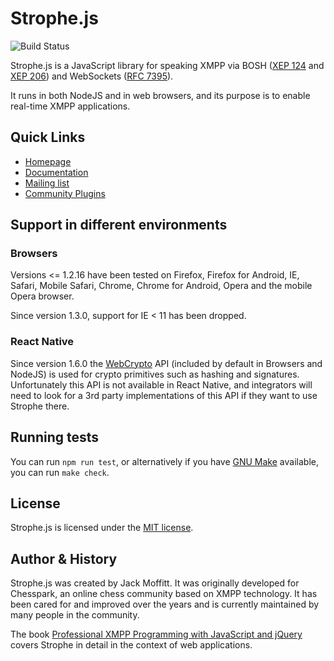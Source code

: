 # Strophe.js

![Build Status](https://github.com/strophe/strophejs/actions/workflows/karma-tests.yml/badge.svg)

Strophe.js is a JavaScript library for speaking XMPP via BOSH
([XEP 124](https://xmpp.org/extensions/xep-0124.html)
and [XEP 206](https://xmpp.org/extensions/xep-0206.html)) and WebSockets
([RFC 7395](http://tools.ietf.org/html/rfc7395)).

It runs in both NodeJS and in web browsers, and its purpose is to enable real-time
XMPP applications.

## Quick Links

* [Homepage](https://strophe.im/strophejs/)
* [Documentation](https://strophe.im/strophejs/doc/2.0.0/files/strophe-umd-js.html)
* [Mailing list](https://groups.google.com/g/strophe)
* [Community Plugins](https://github.com/strophe/strophejs-plugins)

## Support in different environments

### Browsers

Versions <= 1.2.16 have been tested on Firefox, Firefox for Android, IE, Safari,
Mobile Safari, Chrome, Chrome for Android, Opera and the mobile Opera browser.

Since version 1.3.0, support for IE < 11 has been dropped.

### React Native

Since version 1.6.0 the [WebCrypto](https://developer.mozilla.org/en-US/docs/Web/API/Web_Crypto_API)
API (included by default in Browsers and NodeJS) is used for crypto primitives such as hashing and signatures.
Unfortunately this API is not available in React Native, and integrators will
need to look for a 3rd party implementations of this API if they want to use
Strophe there.

## Running tests

You can run `npm run test`, or alternatively if you have [GNU Make](https://www.gnu.org/software/make/) available,
you can run `make check`.

## License

Strophe.js is licensed under the [MIT license](https://github.com/strophe/strophejs/raw/master/LICENSE.txt).

## Author & History

Strophe.js was created by Jack Moffitt. It was originally developed
for Chesspark, an online chess community based on XMPP technology. It has been
cared for and improved over the years and is currently maintained by many
people in the community.

The book [Professional XMPP Programming with JavaScript and jQuery](http://professionalxmpp.com)
covers Strophe in detail in the context of web applications.
